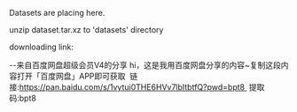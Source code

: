 Datasets are placing here.

unzip dataset.tar.xz  to 'datasets' directory

downloading link: 


--来自百度网盘超级会员V4的分享
hi，这是我用百度网盘分享的内容~复制这段内容打开「百度网盘」APP即可获取 
链接:https://pan.baidu.com/s/1vytui0THE6HVv7lbItbtfQ?pwd=bpt8 
提取码:bpt8
